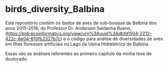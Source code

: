 # birds_diversity_Balbina

Este repositório contém os dados de aves de sub-bosque de Balbina dos anos 2015-2016, do Professor Dr. Anderson Saldanha Bueno, (https://knb.ecoinformatics.org/view/urn%3Auuid%3Adbfd1504-2212-422c-8e04-610fb2327b7c) e o código para análise de diversidades de aves em ilhas florestais artificiais no Lago da Usina Hidrelétrica de Balbina.

Essas são as análises referentes ao primeiro capítulo da minha tese de doutorado.
